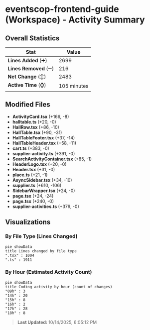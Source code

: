 # eventscop-frontend-guide (Workspace) - Activity Summary 

## Overall Statistics

| Stat                   | Value                                                             |
| ---------------------- | ----------------------------------------------------------------- |
| **Lines Added** (➕)   | 2699                                          |
| **Lines Removed** (➖) | 216                                        |
| **Net Change** (↕)    | 2483                |
| **Active Time** (⌚)   | 105 minutes |


## Modified Files
- **ActivityCard.tsx** (+166, -8)
- **halltable.ts** (+20, -0)
- **HallRow.tsx** (+86, -10)
- **HallTable.tsx** (+90, -31)
- **HallTableFooter.tsx** (+37, -14)
- **HallTableHeader.tsx** (+58, -11)
- **cart.ts** (+383, -0)
- **supplier-activity.ts** (+391, -0)
- **SearchActivityContainer.tsx** (+85, -1)
- **HeaderLogo.tsx** (+20, -0)
- **Header.tsx** (+31, -0)
- **place.ts** (+21, -1)
- **AsyncSidebar.tsx** (+34, -10)
- **supplier.ts** (+610, -106)
- **SidebarWrapper.tsx** (+24, -0)
- **page.tsx** (+24, -24)
- **page.tsx** (+240, -0)
- **supplier-activities.ts** (+379, -0)

## Visualizations

### By File Type (Lines Changed)

```mermaid
pie showData
title Lines changed by file type
".tsx" : 1004
".ts" : 1911
```

### By Hour (Estimated Activity Count)

```mermaid
pie showData
title Coding activity by hour (count of changes)
"09h" : 3
"14h" : 20
"15h" : 8
"16h" : 2
"17h" : 28
"18h" : 8
```


> **Last Updated:** 10/14/2025, 6:05:12 PM